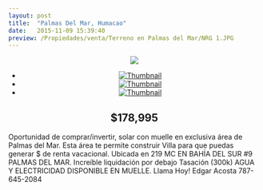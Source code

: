 ```yaml
---
layout: post
title:  "Palmas Del Mar, Humacao"
date:   2015-11-09 15:39:40
preview: /Propiedades/venta/Terreno en Palmas del Mar/NRG 1.JPG
---
```


<center>
	<div class="mainImg">
		<img src="/Edweb/Propiedades/venta/Terreno en Palmas del Mar/NRG 1.JPG" class="custom">
	</div>
	<!--aqui comienza las fotos pequeñas -->
	<ul class="thumbnails">
	  <li>
	    <a href="/Edweb/Propiedades/venta/Terreno en Palmas del Mar/NRG 1.JPG">
	      <img class="tumbnails" src="/Edweb/Propiedades/venta/Terreno en Palmas del Mar/NRG 1.JPG" alt="Thumbnail">
	    </a>
	  </li>
	  <li>
	    <a href="/Edweb/Propiedades/venta/Terreno en Palmas del Mar/NRG2.JPG">
	      <img class="tumbnails" src="/Edweb/Propiedades/venta/Terreno en Palmas del Mar/NRG2.JPG" alt="Thumbnail">
	    </a>
	  </li>
	  <li>
	    <a href="/Edweb/Propiedades/venta/Terreno en Palmas del Mar/NRG3.JPG">
	      <img class="tumbnails" src="/Edweb/Propiedades/venta/Terreno en Palmas del Mar/NRG3.JPG" alt="Thumbnail">
	    </a>
	  </li>
	</ul>
	<script src="https://ajax.googleapis.com/ajax/libs/jquery/1.9.1/jquery.min.js"></script>
	<script type="text/javascript" src="/Edweb/js/jquery.simpleGal.js"></script>
	<script>
		$(document).ready(function () {
			$('.thumbnails').simpleGal({
				mainImage: '.custom'
			});
		});
	</script>
</center>

<center><h2>$178,995</h2></center>

Oportunidad de comprar/invertir, solar con muelle en exclusiva área de Palmas del Mar. Esta área te permite construir Villa para que puedas generar $ de renta vacacional. Ubicada en 219 MC EN BAHÍA DEL SUR #9 PALMAS DEL MAR. Increíble liquidación por debajo Tasación (300k) AGUA Y ELECTRICIDAD DISPONIBLE EN MUELLE. Llama Hoy! Edgar Acosta 787-645-2084
